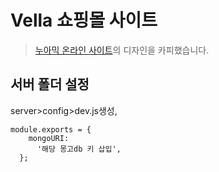 # Vella 쇼핑몰 사이트
> [누아믹 온라인 사이트](https://nueahmik.com/index.html#)의 디자인을 카피했습니다.



## 서버 폴더 설정

server>config>dev.js생성,

```
module.exports = {
    mongoURI:
      '해당 몽고db 키 삽입',
  };
  
```